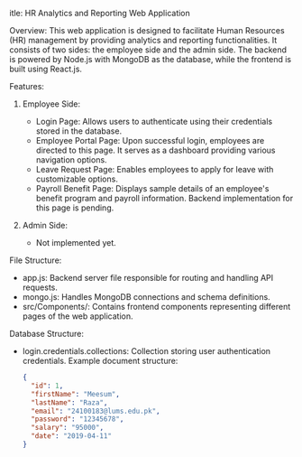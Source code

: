 itle: HR Analytics and Reporting Web Application

Overview:
This web application is designed to facilitate Human Resources (HR) management by providing analytics and reporting functionalities. It consists of two sides: the employee side and the admin side. The backend is powered by Node.js with MongoDB as the database, while the frontend is built using React.js.

Features:

1. Employee Side:
    - Login Page: Allows users to authenticate using their credentials stored in the database.
    - Employee Portal Page: Upon successful login, employees are directed to this page. It serves as a dashboard providing various navigation options.
    - Leave Request Page: Enables employees to apply for leave with customizable options.
    - Payroll Benefit Page: Displays sample details of an employee's benefit program and payroll information. Backend implementation for this page is pending.

2. Admin Side:
    - Not implemented yet.

File Structure:
- app.js: Backend server file responsible for routing and handling API requests.
- mongo.js: Handles MongoDB connections and schema definitions.
- src/Components/: Contains frontend components representing different pages of the web application.

Database Structure:
- login.credentials.collections: Collection storing user authentication credentials. Example document structure:
    ```json
    {
      "id": 1,
      "firstName": "Meesum",
      "lastName": "Raza",
      "email": "24100183@lums.edu.pk",
      "password": "12345678",
      "salary": "95000",
      "date": "2019-04-11"
    }
    ```
